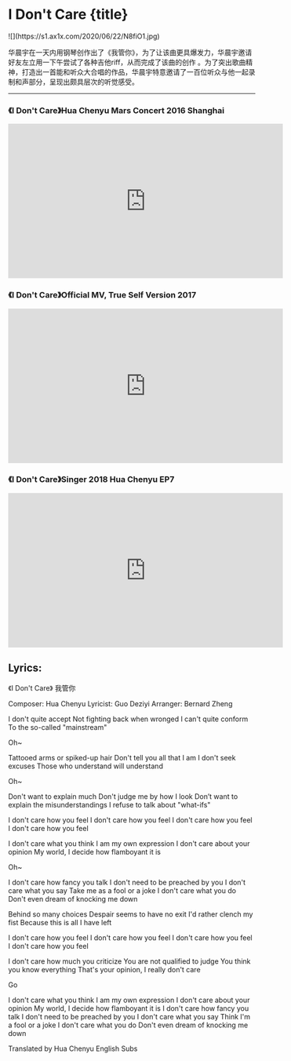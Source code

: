# I Don't Care {title}
<div class="background" markdown="1">
![](https://s1.ax1x.com/2020/06/22/N8fiO1.jpg)
</div>

华晨宇在一天内用钢琴创作出了《我管你》，为了让该曲更具爆发力，华晨宇邀请好友左立用一下午尝试了各种吉他riff，从而完成了该曲的创作 。为了突出歌曲精神，打造出一首能和听众大合唱的作品，华晨宇特意邀请了一百位听众与他一起录制和声部分，呈现出颇具层次的听觉感受。

---------------------------------

### 《I Don't Care》Hua Chenyu Mars Concert 2016 Shanghai

<iframe width="560" height="315" src="https://www.youtube.com/embed/5vn6-E-jwOc" frameborder="0" allow="accelerometer; autoplay; encrypted-media; gyroscope; picture-in-picture" allowfullscreen></iframe>

### 《I Don't Care》Official MV, True Self Version 2017

<iframe width="560" height="315" src="https://www.youtube.com/embed/54uJng6GvC8" frameborder="0" allow="accelerometer; autoplay; encrypted-media; gyroscope; picture-in-picture" allowfullscreen></iframe>

### 《I Don't Care》Singer 2018 Hua Chenyu EP7

<iframe width="560" height="315" src="https://www.youtube.com/embed/fXO4_rsjgrU" frameborder="0" allow="accelerometer; autoplay; encrypted-media; gyroscope; picture-in-picture" allowfullscreen></iframe>

## Lyrics:
<div class="box">
《I Don't Care》
   我管你

Composer: Hua Chenyu
Lyricist: Guo Deziyi
Arranger: Bernard Zheng

I don't quite accept
Not fighting back when wronged
I can't quite conform
To the so-called "mainstream"

Oh~

Tattooed arms or spiked-up hair
Don't tell you all that I am
I don't seek excuses
Those who understand will understand

Oh~

Don't want to explain much
Don't judge me by how I look
Don’t want to explain the misunderstandings
I refuse to talk about "what-ifs"

I don't care how you feel
I don't care how you feel
I don't care how you feel
I don't care how you feel

I don't care what you think
I am my own expression
I don't care about your opinion
My world, I decide how flamboyant it is

Oh~

I don't care how fancy you talk
I don't need to be preached by you
I don't care what you say
Take me as a fool or a joke
I don't care what you do
Don't even dream of knocking me down

Behind so many choices
Despair seems to have no exit
I'd rather clench my fist
Because this is all I have left

I don't care how you feel
I don't care how you feel
I don't care how you feel
I don't care how you feel

I don't care how much you criticize
You are not qualified to judge
You think you know everything
That's your opinion, I really don't care

Go

I don't care what you think
I am my own expression
I don't care about your opinion
My world, I decide how flamboyant it is
I don't care how fancy you talk
I don't need to be preached by you
I don't care what you say
Think I'm a fool or a joke
I don't care what you do
Don't even dream of knocking me down

Translated by Hua Chenyu English Subs
</div>